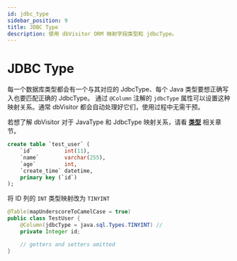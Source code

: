 ```yaml
---
id: jdbc_type
sidebar_position: 9
title: JDBC Type
description: 使用 dbVisitor ORM 映射字段类型和 jdbcType。
---
```


# JDBC Type

每一个数据库类型都会有一个与其对应的 JdbcType、每个 Java 类型要想正确写入也要匹配正确的 JdbcType。
通过 `@Column` 注解的 `jdbcType` 属性可以设置这种映射关系。通常 dbVisitor 都会自动处理好它们，使用过程中无需干预。

若想了解 dbVisitor 对于 JavaType 和 JdbcType 映射关系，请看 **[类型](../types/type-handlers.md)** 相关章节。

```sql title='有如下表'
create table `test_user` (
    `id`          int(11),
    `name`        varchar(255),
    `age`         int,
    `create_time` datetime,
    primary key (`id`)
);
```

将 ID 列的 `INT` 类型映射改为 `TINYINT`

```java {3}
@Table(mapUnderscoreToCamelCase = true)
public class TestUser {
    @Column(jdbcType = java.sql.Types.TINYINT) // 
    private Integer id;

    // getters and setters omitted
}
```
